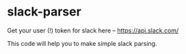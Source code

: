 # slack-parser
Get your user (!) token for slack here – https://api.slack.com/

This code will help you to make simple slack parsing.

